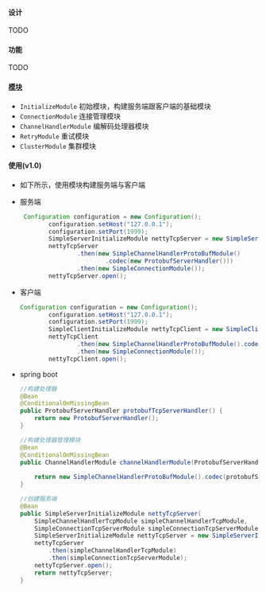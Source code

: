  #### 设计

 TODO

#### 功能

TODO

 #### [模块](docs\module\readme.md)

* `InitializeModule`  初始模块，构建服务端跟客户端的基础模块
* `ConnectionModule` 连接管理模块
* `ChannelHandlerModule`  编解码处理器模块
* `RetryModule` 重试模块
* `ClusterModule` 集群模块

#### 使用(v1.0)

* 如下所示，使用模块构建服务端与客户端

* 服务端

  ```java
   Configuration configuration = new Configuration();
          configuration.setHost("127.0.0.1");
          configuration.setPort(1999);
          SimpleServerInitializeModule nettyTcpServer = new SimpleServerInitializeModule(configuration);
          nettyTcpServer
                  .then(new SimpleChannelHandlerProtoBufModule()
                          .codec(new ProtobufServerHandler()))
                  .then(new SimpleConnectionModule());
          nettyTcpServer.open();
  ```

* 客户端

  ```java
  Configuration configuration = new Configuration();
          configuration.setHost("127.0.0.1");
          configuration.setPort(1999);
          SimpleClientInitializeModule nettyTcpClient = new SimpleClientInitializeModule(configuration);
          nettyTcpClient
                  .then(new SimpleChannelHandlerProtoBufModule().codec(new ProtobufClientHandler()))
                  .then(new SimpleConnectionModule());
          nettyTcpClient.open();
  ```

* spring boot 

  ```java
  //构建处理器
  @Bean
  @ConditionalOnMissingBean
  public ProtobufServerHandler protobufTcpServerHandler() {
      return new ProtobufServerHandler();
  }
  
  //构建处理器管理模块
  @Bean
  @ConditionalOnMissingBean
  public ChannelHandlerModule channelHandlerModule(ProtobufServerHandler                                           protobufServerHandler) {
      
      return new SimpleChannelHandlerProtoBufModule().codec(protobufServerHandler);
  }
  
  //创建服务端
  @Bean
  public SimpleServerInitializeModule nettyTcpServer(
      SimpleChannelHandlerTcpModule simpleChannelHandlerTcpModule,
      SimpleConnectionTcpServerModule simpleConnectionTcpServerModule) {
      SimpleServerInitializeModule nettyTcpServer = new SimpleServerInitializeModule(super.getTcpConfiguration());
      nettyTcpServer
          .then(simpleChannelHandlerTcpModule)
          .then(simpleConnectionTcpServerModule);
      nettyTcpServer.open();
      return nettyTcpServer;
  }
  ```

  